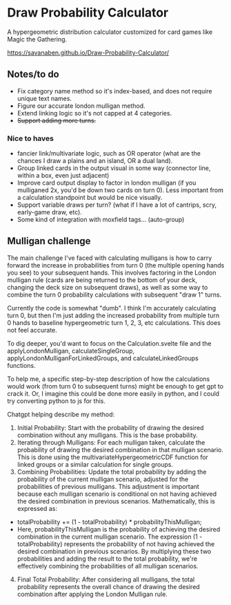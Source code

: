 # Draw Probability Calculator
A hypergeometric distribution calculator customized for card games like Magic the Gathering. 

https://savanaben.github.io/Draw-Probability-Calculator/

 ## Notes/to do
 - Fix category name method so it's index-based, and does not require unique text names. 
 - Figure our accurate london mulligan method.
 - Extend linking logic so it's not capped at 4 categories.
 - ~~Support adding more turns.~~ 

 ### Nice to haves
 - fancier link/multivariate logic, such as OR operator (what are the chances I draw a plains and an island, OR a dual land).
 - Group linked cards in the output visual in some way (connector line, within a box, even just adjacent)
 - Improve card output display to factor in london mulligan (if you mulliganed 2x, you'd be down two cards on turn 0). Less important from a calculation standpoint but would be nice visually. 
 - Support variable draws per turn? (what if I have a lot of cantrips, scry, early-game draw, etc). 
 - Some kind of integration with moxfield tags... (auto-group)

## Mulligan challenge
The main challenge I've faced with calculating mulligans is how to carry forward the increase in probabilities from turn 0 (the multiple opening hands you see) to your subsequent hands. This involves factoring in the London mulligan rule (cards are being returned to the bottom of your deck, changing the deck size on subsequent draws), as well as some way to combine the turn 0 probability calculations with subsequent "draw 1" turns. 

Currently the code is somewhat "dumb". I think I'm accurately calculating turn 0, but then I'm just adding the increased probability from multiple turn 0 hands to baseline hypergeometric turn 1, 2, 3, etc calculations. This does not feel accurate. 

To dig deeper, you'd want to focus on the Calculation.svelte file and the applyLondonMulligan, calculateSingleGroup, applyLondonMulliganForLinkedGroups, and calculateLinkedGroups functions. 

To help me, a specific step-by-step description of how the calculations would work (from turn 0 to subsequent turns) might be enough to get gpt to crack it. Or, I imagine this could be done more easily in python, and I could try converting python to js for this. 


Chatgpt helping describe my method:
1. Initial Probability: Start with the probability of drawing the desired combination without any mulligans. This is the base probability.
2. Iterating through Mulligans: For each mulligan taken, calculate the probability of drawing the desired combination in that mulligan scenario. This is done using the multivariateHypergeometricCDF function for linked groups or a similar calculation for single groups.
3. Combining Probabilities: Update the total probability by adding the probability of the current mulligan scenario, adjusted for the probabilities of previous mulligans. This adjustment is important because each mulligan scenario is conditional on not having achieved the desired combination in previous scenarios. Mathematically, this is expressed as:
- totalProbability += (1 - totalProbability) * probabilityThisMulligan;
- Here, probabilityThisMulligan is the probability of achieving the desired combination in the current mulligan scenario. The expression (1 - totalProbability) represents the probability of not having achieved the desired combination in previous scenarios. By multiplying these two probabilities and adding the result to the total probability, we're effectively combining the probabilities of all mulligan scenarios.
4. Final Total Probability: After considering all mulligans, the total probability represents the overall chance of drawing the desired combination after applying the London Mulligan rule.
